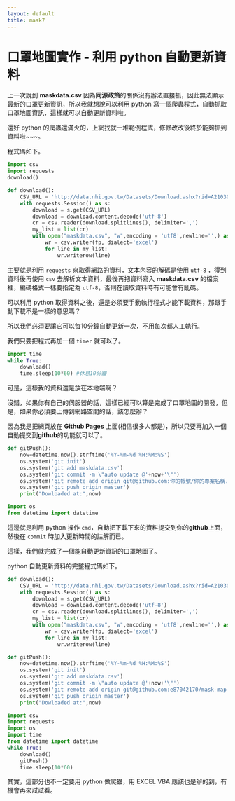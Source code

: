 ```yaml
---
layout: default
title: mask7
---
```


# 口罩地圖實作 - 利用 python 自動更新資料

上一次說到 **maskdata.csv** 因為**同源政策**的關係沒有辦法直接抓，因此無法顯示最新的口罩更新資訊，所以我就想說可以利用 python 寫一個爬蟲程式，自動抓取口罩地圖資訊，這樣就可以自動更新資料啦。

還好 python 的爬蟲還滿火的，上網找就一堆範例程式，修修改改後終於能夠抓到資料啦~~~。

程式碼如下。

```py
import csv
import requests
download()

def download():
    CSV_URL = 'http://data.nhi.gov.tw/Datasets/Download.ashx?rid=A21030000I-D50001-001&l=https://data.nhi.gov.tw/resource/mask/maskdata.csv'
    with requests.Session() as s:
        download = s.get(CSV_URL)
        download = download.content.decode('utf-8')
        cr = csv.reader(download.splitlines(), delimiter=',')
        my_list = list(cr)
        with open("maskdata.csv", "w",encoding = 'utf8',newline='',) as fp:
            wr = csv.writer(fp, dialect='excel')
            for line in my_list:
                wr.writerow(line)
```

主要就是利用 `requests` 來取得網路的資料，文本內容的解碼是使用 `utf-8` ，得到資料後再使用 `csv` 去解析文本資料，最後再把資料寫入 **maskdata.csv** 的檔案裡，編碼格式一樣要指定為 `utf-8`，否則在讀取資料時有可能會有亂碼。

可以利用 python 取得資料之後，還是必須要手動執行程式才能下載資料，那跟手動下載不是一樣的意思嗎？

所以我們必須要讓它可以每10分鐘自動更新一次，不用每次都人工執行。

我們只要把程式再加一個 `timer` 就可以了。

```py
import time
while True:
    download()
    time.sleep(10*60) #休息10分鐘
```

可是，這樣我的資料還是放在本地端啊？

沒錯，如果你有自己的伺服器的話，這樣已經可以算是完成了口罩地圖的開發，但是，如果你必須要上傳到網路空間的話，該怎麼辦？

因為我是把網頁放在 **Github Pages** 上面(相信很多人都是)，所以只要再加入一個自動提交到**github**的功能就可以了。

```py
def gitPush():
    now=datetime.now().strftime('%Y-%m-%d %H:%M:%S')
    os.system('git init')
    os.system('git add maskdata.csv')
    os.system('git commit -m \"auto update @'+now+'\"')
    os.system('git remote add origin git@github.com:你的帳號/你的專案名稱.git')
    os.system('git push origin master')
    print("Dowloaded at:",now)

import os
from datetime import datetime
```

這邊就是利用 python 操作 `cmd`，自動把下載下來的資料提交到你的**github**上面，然後在 `commit` 時加入更新時間的註解而已。

這樣，我們就完成了一個能自動更新資訊的口罩地圖了。

python 自動更新資料的完整程式碼如下。

```py
def download():
    CSV_URL = 'http://data.nhi.gov.tw/Datasets/Download.ashx?rid=A21030000I-D50001-001&l=https://data.nhi.gov.tw/resource/mask/maskdata.csv'
    with requests.Session() as s:
        download = s.get(CSV_URL)
        download = download.content.decode('utf-8')
        cr = csv.reader(download.splitlines(), delimiter=',')
        my_list = list(cr)
        with open("maskdata.csv", "w",encoding = 'utf8',newline='',) as fp:
            wr = csv.writer(fp, dialect='excel')
            for line in my_list:
                wr.writerow(line)

def gitPush():
    now=datetime.now().strftime('%Y-%m-%d %H:%M:%S')
    os.system('git init')
    os.system('git add maskdata.csv')
    os.system('git commit -m \"auto update @'+now+'\"')
    os.system('git remote add origin git@github.com:e87042170/mask-map.git')
    os.system('git push origin master')
    print("Dowloaded at:",now)

import csv
import requests
import os
import time
from datetime import datetime
while True:
    download()
    gitPush()
    time.sleep(10*60)
```

其實，這部分也不一定要用 python 做爬蟲，用 EXCEL VBA 應該也是辦的到，有機會再來試試看。

